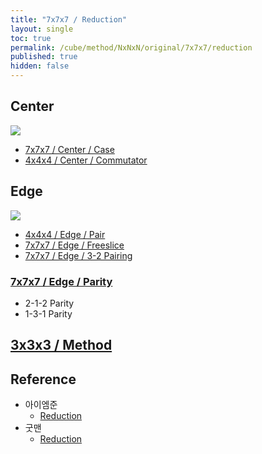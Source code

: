 ```yaml
---
title: "7x7x7 / Reduction"
layout: single
toc: true
permalink: /cube/method/NxNxN/original/7x7x7/reduction
published: true
hidden: false
---
```


<head>
  <base target="_blank">
  <style>
    img {
      max-width:550px;
    }
  </style>
</head>



## Center

<a href="https://alpha.twizzle.net/edit/?puzzle=7x7x7&setup-anchor=end&setup-alg=R+U+L+D+B+F+R+U+L+B+F+D+L+U+B+R+U+D+R+U+F+L+F+R+U+F+L+R&stickering=centers-only">
  <img src="https://user-images.githubusercontent.com/92285528/216605586-e1959aa0-c8ae-41ea-babe-c5f4f5c05b0f.png">
</a>

- [7x7x7 / Center / Case](https://tubejay.github.io/cube/method/NxNxN/original/7x7x7/center/case)
- [4x4x4 / Center / Commutator](https://tubejay.github.io/cube/method/NxNxN/original/4x4x4/center/commutator)



## Edge

<a href="https://alpha.twizzle.net/edit/?puzzle=7x7x7&setup-anchor=end&setup-alg=R+U+L+D+B+F+R+U+L+B+F+D+L+U+B+R+U+D+R+U+F+L+F+R+U+F+L+R">
  <img src="https://user-images.githubusercontent.com/92285528/216605809-e10b0eac-3a84-404a-88c1-77e6f947521a.png">
</a>

- [4x4x4 / Edge / Pair](/cube/method/NxNxN/original/4x4x4/edge/pair)
- [7x7x7 / Edge / Freeslice](/cube/method/NxNxN/original/7x7x7/edge/freeslice)
- [7x7x7 / Edge / 3-2 Pairing](https://tubejay.github.io/cube/method/NxNxN/original/7x7x7/edge/3-2_pairing)

### [7x7x7 / Edge / Parity](/cube/method/NxNxN/original/7x7x7/edge/parity)

- 2-1-2 Parity
- 1-3-1 Parity



## [3x3x3 / Method](/cube/method/NxNxN/original/3x3x3#method)



## Reference

- 아이엠준
  - [Reduction](https://youtu.be/3wynYMk4eZk)
- 굿맨
  - [Reduction](https://youtu.be/cA-YbPc2VZs)
